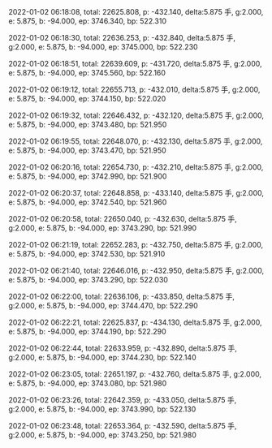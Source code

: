 2022-01-02 06:18:08, total: 22625.808, p: -432.140, delta:5.875 手, g:2.000, e: 5.875, b: -94.000, ep: 3746.340, bp: 522.310

2022-01-02 06:18:30, total: 22636.253, p: -432.840, delta:5.875 手, g:2.000, e: 5.875, b: -94.000, ep: 3745.000, bp: 522.230

2022-01-02 06:18:51, total: 22639.609, p: -431.720, delta:5.875 手, g:2.000, e: 5.875, b: -94.000, ep: 3745.560, bp: 522.160

2022-01-02 06:19:12, total: 22655.713, p: -432.010, delta:5.875 手, g:2.000, e: 5.875, b: -94.000, ep: 3744.150, bp: 522.020

2022-01-02 06:19:32, total: 22646.432, p: -432.120, delta:5.875 手, g:2.000, e: 5.875, b: -94.000, ep: 3743.480, bp: 521.950

2022-01-02 06:19:55, total: 22648.070, p: -432.130, delta:5.875 手, g:2.000, e: 5.875, b: -94.000, ep: 3743.470, bp: 521.950

2022-01-02 06:20:16, total: 22654.730, p: -432.210, delta:5.875 手, g:2.000, e: 5.875, b: -94.000, ep: 3742.990, bp: 521.900

2022-01-02 06:20:37, total: 22648.858, p: -433.140, delta:5.875 手, g:2.000, e: 5.875, b: -94.000, ep: 3742.540, bp: 521.960

2022-01-02 06:20:58, total: 22650.040, p: -432.630, delta:5.875 手, g:2.000, e: 5.875, b: -94.000, ep: 3743.290, bp: 521.990

2022-01-02 06:21:19, total: 22652.283, p: -432.750, delta:5.875 手, g:2.000, e: 5.875, b: -94.000, ep: 3742.530, bp: 521.910

2022-01-02 06:21:40, total: 22646.016, p: -432.950, delta:5.875 手, g:2.000, e: 5.875, b: -94.000, ep: 3743.290, bp: 522.030

2022-01-02 06:22:00, total: 22636.106, p: -433.850, delta:5.875 手, g:2.000, e: 5.875, b: -94.000, ep: 3744.470, bp: 522.290

2022-01-02 06:22:21, total: 22625.837, p: -434.130, delta:5.875 手, g:2.000, e: 5.875, b: -94.000, ep: 3744.190, bp: 522.290

2022-01-02 06:22:44, total: 22633.959, p: -432.890, delta:5.875 手, g:2.000, e: 5.875, b: -94.000, ep: 3744.230, bp: 522.140

2022-01-02 06:23:05, total: 22651.197, p: -432.760, delta:5.875 手, g:2.000, e: 5.875, b: -94.000, ep: 3743.080, bp: 521.980

2022-01-02 06:23:26, total: 22642.359, p: -433.050, delta:5.875 手, g:2.000, e: 5.875, b: -94.000, ep: 3743.990, bp: 522.130

2022-01-02 06:23:48, total: 22653.364, p: -432.590, delta:5.875 手, g:2.000, e: 5.875, b: -94.000, ep: 3743.250, bp: 521.980